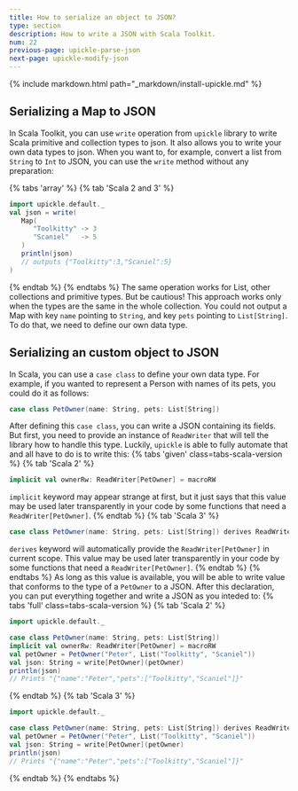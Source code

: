 ```yaml
---
title: How to serialize an object to JSON?
type: section
description: How to write a JSON with Scala Toolkit.
num: 22
previous-page: upickle-parse-json
next-page: upickle-modify-json
---
```


{% include markdown.html path="_markdown/install-upickle.md" %}

## Serializing a Map to JSON
In Scala Toolkit, you can use `write` operation from `upickle` library to write Scala primitive and collection types to json.
It also allows you to write your own data types to json.
When you want to, for example, convert a list from `String` to `Int` to JSON, you can use the `write` method without any preparation:

{% tabs 'array' %}
{% tab 'Scala 2 and 3' %}
```scala
import upickle.default._
val json = write(
   Map(
      "Toolkitty" -> 3
      "Scaniel"   -> 5
   )
   println(json) 
   // outputs {"Toolkitty":3,"Scaniel":5}
)
```
{% endtab %}
{% endtabs %}
The same operation works for List, other collections and primitive types. But be cautious! 
This approach works only when the types are the same in the whole collection. 
You could not output a Map with key `name` pointing to `String`, and  key `pets` pointing to `List[String]`.
To do that, we need to define our own data type.

## Serializing an custom object to JSON
In Scala, you can use a `case class` to define your own data type. For example, if you wanted to represent a Person with names of its pets, you could do it as follows:
```scala
case class PetOwner(name: String, pets: List[String])
```
After defining this `case class`, you can write a JSON containing its fields. But first, you need to provide an instance of `ReadWriter` that will tell the library
how to handle this type. Luckily, `upickle` is able to fully automate that and all have to do is to write this:
{% tabs 'given' class=tabs-scala-version %}
{% tab 'Scala 2' %}
```scala
implicit val ownerRw: ReadWriter[PetOwner] = macroRW
```
`implicit` keyword may appear strange at first, but it just says that this value may be used later transparently in your code by some functions that need a `ReadWriter[PetOwner]`. 
{% endtab %}
{% tab 'Scala 3' %}
```scala
case class PetOwner(name: String, pets: List[String]) derives ReadWriter
```
`derives` keyword will automatically provide the `ReadWriter[PetOwner]` in current scope. This value may be used later transparently in your code by some functions that need a `ReadWriter[PetOwner]`. 
{% endtab %}
{% endtabs %}
As long as this value is available, you will be able to write value that conforms to the type of a `PetOwner` to a JSON.
After this declaration, you can put everything together and write a JSON as you inteded to:
{% tabs 'full' class=tabs-scala-version %}
{% tab 'Scala 2' %}
```scala
import upickle.default._

case class PetOwner(name: String, pets: List[String])
implicit val ownerRw: ReadWriter[PetOwner] = macroRW
val petOwner = PetOwner("Peter", List("Toolkitty", "Scaniel"))
val json: String = write[PetOwner](petOwner)
println(json) 
// Prints "{"name":"Peter","pets":["Toolkitty","Scaniel"]}"
``` 
{% endtab %}
{% tab 'Scala 3' %}
```scala
import upickle.default._

case class PetOwner(name: String, pets: List[String]) derives ReadWriter
val petOwner = PetOwner("Peter", List("Toolkitty", "Scaniel"))
val json: String = write[PetOwner](petOwner)
println(json) 
// Prints "{"name":"Peter","pets":["Toolkitty","Scaniel"]}"
``` 
{% endtab %}
{% endtabs %}



